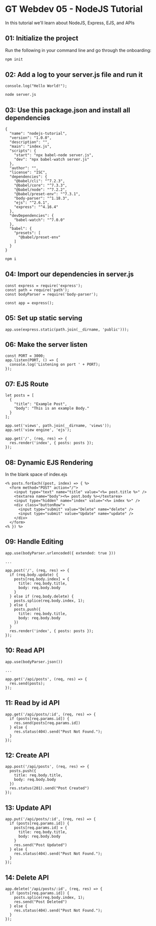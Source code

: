 # GT Webdev 05 - NodeJS Tutorial

In this tutorial we'll learn about NodeJS, Express, EJS, and APIs

## 01: Initialize the project
Run the following in your command line and go through the onboarding:
```bash
npm init
```

## 02: Add a log to your server.js file and run it
```
console.log("Hello World!");
```
```bash
node server.js
```

## 03: Use this package.json and install all dependencies
```
{
  "name": "nodejs-tutorial",
  "version": "1.0.0",
  "description": "",
  "main": "index.js",
  "scripts": {
    "start": "npx babel-node server.js",
    "dev": "npx babel-watch server.js"
  },
  "author": "",
  "license": "ISC",
  "dependencies": {
    "@babel/cli": "^7.2.3",
    "@babel/core": "^7.3.3",
    "@babel/node": "^7.2.2",
    "@babel/preset-env": "^7.3.1",
    "body-parser": "^1.18.3",
    "ejs": "^2.6.1",
    "express": "^4.16.4"
  },
  "devDependencies": {
    "babel-watch": "^7.0.0"
  },
  "babel": {
    "presets": [
      "@babel/preset-env"
    ]
  }
}

```
```bash
npm i
```

## 04: Import our dependencies in server.js
```
const express = require('express');
const path = require('path');
const bodyParser = require('body-parser');

const app = express();
```

## 05: Set up static serving
```
app.use(express.static(path.join(__dirname, 'public')));
```

## 06: Make the server listen
```
const PORT = 3000;
app.listen(PORT, () => {
  console.log('Listening on port ' + PORT);
});
```

## 07: EJS Route
```
let posts = [
  {
    "title": "Example Post",
    "body": "This is an example Body."
  }
];

app.set('views', path.join(__dirname, 'views'));
app.set('view engine', 'ejs');

app.get('/', (req, res) => {
  res.render('index', { posts: posts });
});
```

## 08: Dynamic EJS Rendering
In the blank space of index.ejs
```
<% posts.forEach((post, index) => { %>
  <form method="POST" action="/">
    <input type="text" name="title" value="<%= post.title %>" />
    <textarea name="body"><%= post.body %></textarea>
    <input type="hidden" name="index" value="<%= index %>" />
    <div class="buttonRow">
      <input type="submit" value="Delete" name="delete" />
      <input type="submit" value="Update" name="update" />
    </div>
  </form>
<% }) %>
```

## 09: Handle Editing
```
app.use(bodyParser.urlencoded({ extended: true }))

...

app.post('/', (req, res) => {
  if (req.body.update) {
    posts[req.body.index] = {
      title: req.body.title,
      body: req.body.body
    }
  } else if (req.body.delete) {
    posts.splice(req.body.index, 1);
  } else {
    posts.push({
      title: req.body.title,
      body: req.body.body
    })
  }
  res.render('index', { posts: posts });
});
```

## 10: Read API
```
app.use(bodyParser.json())

...

app.get('/api/posts', (req, res) => {
  res.send(posts);
});
```

## 11: Read by id API
```
app.get('/api/posts/:id', (req, res) => {
  if (posts[req.params.id]) {
    res.send(posts[req.params.id])
  } else {
    res.status(404).send("Post Not Found.");
  }
});
```

## 12: Create API
```
app.post('/api/posts', (req, res) => {
  posts.push({
    title: req.body.title,
    body: req.body.body
  })
  res.status(201).send("Post Created")
});
```

## 13: Update API
```
app.put('/api/posts/:id', (req, res) => {
  if (posts[req.params.id]) {
    posts[req.params.id] = {
      title: req.body.title,
      body: req.body.body
    }
    res.send("Post Updated")
  } else {
    res.status(404).send("Post Not Found.");
  }
});
```

## 14: Delete API
```
app.delete('/api/posts/:id', (req, res) => {
  if (posts[req.params.id]) {
    posts.splice(req.body.index, 1);
    res.send("Post Deleted")
  } else {
    res.status(404).send("Post Not Found.");
  }
});
```
